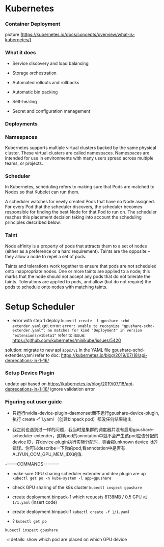 # Kubernetes

### Container Deployment
picture [https://kubernetes.io/docs/concepts/overview/what-is-kubernetes/]

### What it does

- Service discovery and load balancing

- Storage orchestration

- Automated rollouts and rollbacks

- Automatic bin packing

- Self-healing

- Secret and configuration management

### Deployments

### Namespaces
Kubernetes supports multiple virtual clusters backed by the same physical cluster. These virtual clusters are called namespaces.
Namespaces are intended for use in environments with many users spread across multiple teams, or projects. 

### Scheduler
In Kubernetes, scheduling refers to making sure that Pods are matched to Nodes so that Kubelet can run them.

A scheduler watches for newly created Pods that have no Node assigned. For every Pod that the scheduler discovers, the scheduler becomes responsible for finding the best Node for that Pod to run on. The scheduler reaches this placement decision taking into account the scheduling principles described below.



### Taint
Node affinity is a property of pods that attracts them to a set of nodes (either as a preference or a hard requirement). Taints are the opposite – they allow a node to repel a set of pods.

Taints and tolerations work together to ensure that pods are not scheduled onto inappropriate nodes. One or more taints are applied to a node; this marks that the node should not accept any pods that do not tolerate the taints. Tolerations are applied to pods, and allow (but do not require) the pods to schedule onto nodes with matching taints.


# Setup Scheduler
- error with step 1 deploy
`kubectl create -f gpushare-schd-extender.yaml`
get error: `error: unable to recognize "gpushare-schd-extender.yaml": no matches for kind "Deployment" in version "extensions/v1beta1"`
refer to issue: https://github.com/kubernetes/minikube/issues/5420

solution: migrate to new api `apps/v1` in the YAML file gpushare-schd-extender.yaml
refer to doc: https://kubernetes.io/blog/2019/07/18/api-deprecations-in-1-16/

### Setup Device Plugin
update api based on https://kubernetes.io/blog/2019/07/18/api-deprecations-in-1-16/
ignore validation error

### Figuring out user guide
- 只运行nvidia-device-plugin-daemonset而不运行gpushare-device-plugin,执行 create -f 1.yaml （创建binpack pod）都没任何结果输出

- 我之前也遇到过一样的问题，我当时是集群的调度器并没有启用gpushare-scheduler-extender，这样pod的annotation中就不会产生该pod应该分配的device ID，在device-plugin执行实际分配时，则会报unknown device id的错误。你可以describe一下你的pod,看annotation中是否有ALIYUN_COM_GPU_MEM_IDX的值.

------COMMANDS--------
- make sure GPU sharing scheduler extender and dev plugin are up
`kubectl get po -n kube-system -l app=gpushare`

- check GPU sharing of the k8s cluster
`kubectl inspect gpushare`

- create deployment binpack-1 which requests 8138MB / 0.5 GPU
`vi 1/1.yaml`
(insert code)

- create deployment binpack-1
`kubectl create -f 1/1.yaml`

- ?
`kubectl get po`

`kubectl inspect gpushare` 

`-d` details: show which pod are placed on which GPU device

